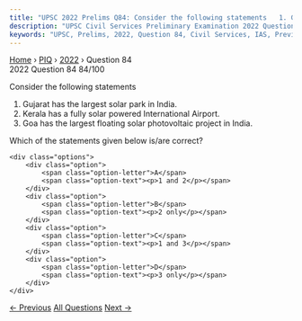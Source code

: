 ```yaml
---
title: "UPSC 2022 Prelims Q84: Consider the following statements   1. Gujarat has the large..."
description: "UPSC Civil Services Preliminary Examination 2022 Question 84 with options and answer"
keywords: "UPSC, Prelims, 2022, Question 84, Civil Services, IAS, Previous Year Questions"
---
```


<nav class="breadcrumb">
    <a href="../../">Home</a>
    <span>›</span>
    <a href="../">PIQ</a>
    <span>›</span>
    <a href="./">2022</a>
    <span>›</span>
    <span>Question 84</span>
</nav>

<div class="question-header">
    <div class="question-meta">
        <span class="year-badge">2022</span>
        <span class="question-number">Question 84</span>
        <span class="progress">84/100</span>
    </div>
    <div class="progress-bar">
        <div class="progress-fill" style="width: 84.0%"></div>
    </div>
</div>

<div class="question-content">
    <div class="question-text">
        <p>Consider the following statements</p>
<ol>
<li>Gujarat has the largest solar park in India.</li>
<li>Kerala has a fully solar powered International Airport.</li>
<li>Goa has the largest floating solar photovoltaic project in India.</li>
</ol>
<p>Which of the statements given below is/are correct?</p>
    </div>
    
    <div class="options">
        <div class="option">
            <span class="option-letter">A</span>
            <span class="option-text"><p>1 and 2</p></span>
        </div>
        <div class="option">
            <span class="option-letter">B</span>
            <span class="option-text"><p>2 only</p></span>
        </div>
        <div class="option">
            <span class="option-letter">C</span>
            <span class="option-text"><p>1 and 3</p></span>
        </div>
        <div class="option">
            <span class="option-letter">D</span>
            <span class="option-text"><p>3 only</p></span>
        </div>
    </div>
</div>

<div class="question-nav">
    <a href="../q083-consider-the-following-countries-1-armenia-2-azerb/" class="nav-btn prev">← Previous</a>
    <a href="../" class="nav-btn center">All Questions</a>
    <a href="../q085-with-reference-to-the-united-nations-convention-on/" class="nav-btn next">Next →</a>
</div>
